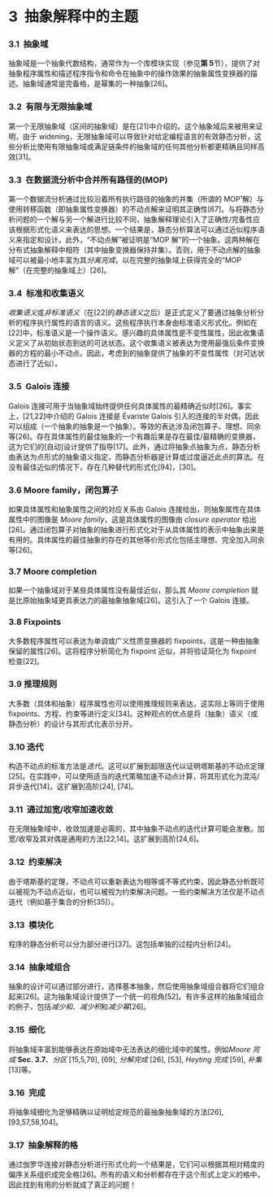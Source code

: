 # 3  抽象解释中的主题

### 3.1  抽象域

抽象域是一个抽象代数结构，通常作为一个库模块实现（参见**第 5**节），提供了对抽象程序属性和描述程序指令和命令在抽象中的操作效果的抽象属性变换器的描述。抽象域通常是完备格，是幂集的一种抽象[26]。

### 3.2  有限与无限抽象域

第一个无限抽象域（区间的抽象域）是在[21]中介绍的。这个抽象域后来被用来证明，由于 widening，无限抽象域可以导致针对给定编程语言的有效静态分析，这些分析比使用有限抽象域或满足链条件的抽象域的任何其他分析都更精确且同样高效[31]。

### 3.3  在数据流分析中合并所有路径的(MOP)

第一个数据流分析通过比较沿着所有执行路径的抽象的并集（所谓的 MOP¹解）与使用转移函数（即抽象属性变换器）的不动点解来证明其正确性[67]。与将静态分析问题的一个解与另一个解进行比较不同，抽象解释理论引入了正确性/完备性应该根据形式化语义来表达的思想。一个结果是，静态分析算法可以通过近似程序语义来指定和设计。此外，“不动点解”被证明是“MOP 解”的一个抽象。这两种解在分布式抽象解释中相符（其中抽象变换器保持并集）。否则，用于不动点解的抽象域可以被最小地丰富为其*分离完成*，以在完整的抽象域上获得完全的“MOP 解”（在完整的抽象域上）[26]。

### 3.4  标准和收集语义

*收集语义*或*非标准语义*（在[22]的*静态语义*之后）是正式定义了要通过抽象分析分析的程序执行属性的语言的语义。这些程序执行本身由标准语义形式化。例如在[22]中，标准语义是一个操作语义。感兴趣的具体属性是不变性属性，因此收集语义定义了从初始状态到达的可达状态。这个收集语义被表达为使用最强后条件变换器的方程的最小不动点。因此，考虑到的抽象提供了抽象的不变性属性（对可达状态进行了近似）。

### 3.5  Galois 连接

Galois 连接可用于当抽象域始终提供任何具体属性的最精确近似时[26]。事实上，[21,22]中介绍的 Galois 连接是 Évariste Galois 引入的连接的半对偶，因此可以组成（一个抽象的抽象是一个抽象）。等效的表达涉及闭包算子、理想、同余等[26]。存在具体属性的最佳抽象的一个有趣后果是存在最佳/最精确的变换器，这为它们的[自动]设计提供了指导[17]。此外，通过将抽象点抽象为点，静态分析由表达为点形式的抽象语义指定，而静态分析器是计算或过度逼近此点的算法。在没有最佳近似的情况下，存在几种替代的形式化[94]，[30]。

### 3.6 Moore family，闭包算子

如果具体属性和抽象属性之间的对应关系由 Galois 连接给出，则抽象属性在具体属性中的图像是 *Moore family*，这是具体属性的图像由 *closure operator* 给出[26]。通过闭包算子对抽象的抽象进行形式化对于从具体属性的表示中抽象出来是有用的。具体属性的最佳抽象的存在的其他等价形式化包括主理想、完全加入同余等[26]。

### 3.7 Moore completion

如果一个抽象域对于某些具体属性没有最佳近似，那么其 *Moore completion* 就是比原始抽象域更具表达力的最抽象抽象域[26]。这引入了一个 Galois 连接。

### 3.8 Fixpoints

大多数程序属性可以表达为单调或广义性质变换器的 fixpoints，这是一种由抽象保留的属性[26]。这将程序分析简化为 fixpoint 近似，并将验证简化为 fixpoint 检查[22]。

### 3.9 推理规则

大多数（具体和抽象）程序属性也可以使用推理规则来表达，这实际上等同于使用 fixpoints、方程、约束等进行定义[34]。这种观点的优点是将（抽象）语义（或静态分析）的设计与其形式化表示分开。

### 3.10 迭代

构造不动点的标准方法是*迭代*。这可以扩展到超限迭代以证明塔斯基的不动点定理[25]。在实践中，可以使用适当的迭代策略加速不动点计算，将其形式化为混沌/异步迭代[14]。这扩展到高阶[24], [74]。

### 3.11  通过加宽/收窄加速收敛

在无限抽象域中，收敛加速是必需的，其中抽象不动点的迭代计算可能会发散。加宽/收窄及其对偶是通用的方法[22,14]。这扩展到高阶[24,6]。

### 3.12  约束解决

由于塔斯基的定理，不动点可以重新表达为相等或不等式约束，因此静态分析既可以被视为不动点近似，也可以被视为约束解决问题。一些约束解决方法仅是不动点迭代（例如基于集合的分析[35]）。

### 3.13  模块化

程序的静态分析可以分为部分进行[37]。这包括单独的过程内分析[24]。

### 3.14  抽象域组合

抽象的设计可以通过部分进行，选择基本抽象，然后使用抽象域组合器将它们组合起来[26]。这为抽象域设计提供了一个统一的视角[52]。有许多这样的抽象域组合的例子，包括*减少和*、*减少积*和*减少幂*[26]。

### 3.15  细化

将抽象域丰富到能够表达在原始域中无法表达的细化域中的属性。例如*Moore 完成* **Sec. 3.7**、*分区* [15,5,79], [69], *分解完成* [26], [53], *Heyting 完成* [59], *补集* [13]等。

### 3.16  完成

将抽象域细化为足够精确以证明给定规范的最抽象抽象域的方法[26], [93,57,58,104]。

### 3.17  抽象解释的格

通过伽罗华连接对静态分析进行形式化的一个结果是，它们可以根据其相对精度的偏序关系组织成完全格[26]。所有的语义和分析都存在于这个形式上定义的格中，因此找到有用的分析就成了真正的问题！
